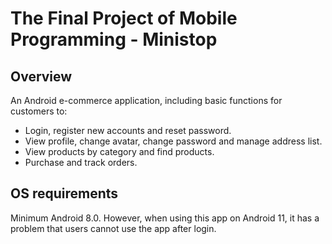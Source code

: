 # The Final Project of Mobile Programming - Ministop
<h2>Overview</h2>
An Android e-commerce application, including basic functions for customers to:
<ul>
  <li>Login, register new accounts and reset password.
  <li>View profile, change avatar, change password and manage address list.
  <li>View products by category and find products.
  <li>Purchase and track orders.
</ul>
<h2>OS requirements</h2>
Minimum Android 8.0. However, when using this app on Android 11, it has a problem that users cannot use the app after login.
